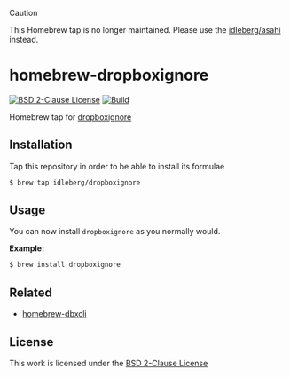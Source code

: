 > [!CAUTION]
> This Homebrew tap is no longer maintained. Please use the [idleberg/asahi](https://github.com/idleberg/homebrew-asahi) instead.

# homebrew-dropboxignore

[![BSD 2-Clause License](https://img.shields.io/github/license/idleberg/homebrew-dropboxignore?style=for-the-badge)](https://opensource.org/licenses/BSD-2-Clause)
[![Build](https://img.shields.io/github/actions/workflow/status/idleberg/homebrew-dropboxignore/audit.yml?style=for-the-badge)](https://github.com/idleberg/homebrew-dropboxignore/actions)

Homebrew tap for [dropboxignore](https://dropboxignore.simakis.me/)

## Installation

Tap this repository in order to be able to install its formulae

```sh
$ brew tap idleberg/dropboxignore
```

## Usage

You can now install `dropboxignore` as you normally would.

**Example:**

```sh
$ brew install dropboxignore
```

## Related

- [homebrew-dbxcli](https://github.com/idleberg/homebrew-dbxcli)

## License

This work is licensed under the [BSD 2-Clause License](LICENSE)
